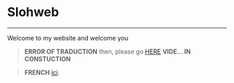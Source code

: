 # Slohweb
---
Welcome to my website and welcome you
> **ERROR OF TRADUCTION** then, please go    [HERE](https://crowdin.com/project/slohweb) **VIDE... IN CONSTUCTION**

> **FRENCH** [ici](translate/en/index.md). 
